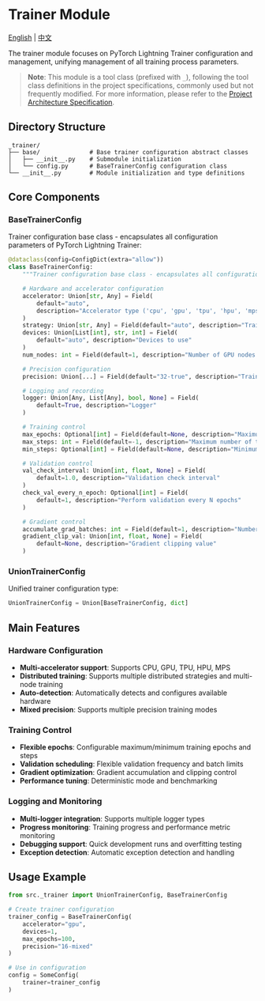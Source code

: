 # Trainer Module

[English](README.md) | [中文](README_zh.md)

The trainer module focuses on PyTorch Lightning Trainer configuration and management, unifying management of all training process parameters.

> **Note**: This module is a tool class (prefixed with `_`), following the tool class definitions in the project specifications, commonly used but not frequently modified. For more information, please refer to the [Project Architecture Specification](../../architecture.md).

## Directory Structure

```text
_trainer/
├── base/              # Base trainer configuration abstract classes
│   ├── __init__.py    # Submodule initialization
│   └── config.py      # BaseTrainerConfig configuration class
└── __init__.py        # Module initialization and type definitions
```

## Core Components

### BaseTrainerConfig

Trainer configuration base class - encapsulates all configuration parameters of PyTorch Lightning Trainer:

```python
@dataclass(config=ConfigDict(extra="allow"))
class BaseTrainerConfig:
    """Trainer configuration base class - encapsulates all configuration parameters of PyTorch Lightning Trainer"""

    # Hardware and accelerator configuration
    accelerator: Union[str, Any] = Field(
        default="auto",
        description="Accelerator type ('cpu', 'gpu', 'tpu', 'hpu', 'mps', 'auto')",
    )
    strategy: Union[str, Any] = Field(default="auto", description="Training strategy")
    devices: Union[List[int], str, int] = Field(
        default="auto", description="Devices to use"
    )
    num_nodes: int = Field(default=1, description="Number of GPU nodes for distributed training")

    # Precision configuration
    precision: Union[...] = Field(default="32-true", description="Training precision")

    # Logging and recording
    logger: Union[Any, List[Any], bool, None] = Field(
        default=True, description="Logger"
    )

    # Training control
    max_epochs: Optional[int] = Field(default=None, description="Maximum number of training epochs")
    max_steps: int = Field(default=-1, description="Maximum number of training steps")
    min_steps: Optional[int] = Field(default=None, description="Minimum number of training steps")

    # Validation control
    val_check_interval: Union[int, float, None] = Field(
        default=1.0, description="Validation check interval"
    )
    check_val_every_n_epoch: Optional[int] = Field(
        default=1, description="Perform validation every N epochs"
    )

    # Gradient control
    accumulate_grad_batches: int = Field(default=1, description="Number of gradient accumulation batches")
    gradient_clip_val: Union[int, float, None] = Field(
        default=None, description="Gradient clipping value"
    )
```

### UnionTrainerConfig

Unified trainer configuration type:

```python
UnionTrainerConfig = Union[BaseTrainerConfig, dict]
```

## Main Features

### Hardware Configuration

- **Multi-accelerator support**: Supports CPU, GPU, TPU, HPU, MPS
- **Distributed training**: Supports multiple distributed strategies and multi-node training
- **Auto-detection**: Automatically detects and configures available hardware
- **Mixed precision**: Supports multiple precision training modes

### Training Control

- **Flexible epochs**: Configurable maximum/minimum training epochs and steps
- **Validation scheduling**: Flexible validation frequency and batch limits
- **Gradient optimization**: Gradient accumulation and clipping control
- **Performance tuning**: Deterministic mode and benchmarking

### Logging and Monitoring

- **Multi-logger integration**: Supports multiple logger types
- **Progress monitoring**: Training progress and performance metric monitoring
- **Debugging support**: Quick development runs and overfitting testing
- **Exception detection**: Automatic exception detection and handling

## Usage Example

```python
from src._trainer import UnionTrainerConfig, BaseTrainerConfig

# Create trainer configuration
trainer_config = BaseTrainerConfig(
    accelerator="gpu",
    devices=1,
    max_epochs=100,
    precision="16-mixed"
)

# Use in configuration
config = SomeConfig(
    trainer=trainer_config
)
```

